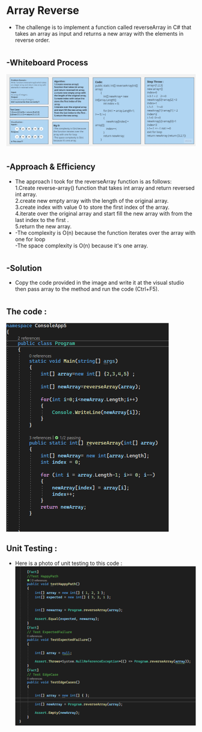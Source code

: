 # Array Reverse
+ The challenge is to implement a function called reverseArray in C# that takes an array as input and returns a new array with the elements in reverse order.

#
## -Whiteboard Process
![Reverse-Array](./Assest/ReverseArray-Whiteboard.jpg)

#
## -Approach & Efficiency
+ The approach I took for the reverseArray function is as follows:    
1.Create reverse-array() function that takes int array and return reversed int array.   
2.create new empty array with the length of the original array.    
3.create index with value 0 to store the first index of the array.    
4.iterate over the original array and start fill the new array with from the last index to the first .    
5.return the new array.   
+ -The complexity is O(n) because the function iterates over the array with one for loop    
-The space complexity is O(n) because it's one array.

#
## -Solution
+ Copy the code provided in the image and write it at the visual studio then pass array to the method and run the code (Ctrl+F5).
#
## The code :
![Reverse Array](./Assest/code.png)

## Unit Testing :
+ Here is a photo of unit testing to this code :      
![Unit Testing](./Assest/testingReverse.png)

